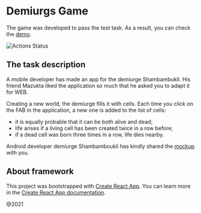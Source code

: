 # Demiurgs Game
The game was developed to pass the test task. As a result, you can check the [demo](https://makewebspace.github.io/demiurgs-game/).

![Actions Status](https://github.com/makewebspace/demiurgs-game/workflows/build-and-deploy/badge.svg)

## The task description
A mobile developer has made an app for the demiurge Shambambukli.
His friend Mazukta liked the application so much that he asked you to adapt it for WEB.
 
Creating a new world, the demiurge fills it with cells. Each time you click on the FAB in the application, a new one is added to the list of cells:

- it is equally probable that it can be both alive and dead;
- life arises if a living cell has been created twice in a row before;
- if a dead cell was born three times in a row, life dies nearby.
 
Android developer demiurge Shambamboukli has kindly shared the [mockup](https://www.figma.com/file/RNGiOtbn0Iiyjt82BwMXWX/%D0%9F%D1%80%D0%B8%D0%BB%D0%BE%D0%B6%D0%B5%D0%BD%D0%B8%D0%B5-%D0%B4%D0%BB%D1%8F-%D0%B4%D0%B5%D0%BC%D0%B8%D1%83%D1%80%D0%B3%D0%B0-%D0%A8%D0%B0%D0%BC%D0%B1%D0%B0%D0%BC%D0%B1%D1%83%D0%BA%D0%BB%D0%B8?node-id=0%3A1) with you.

## About framework
This project was bootstrapped with [Create React App](https://github.com/facebook/create-react-app).
You can learn more in the [Create React App documentation](https://facebook.github.io/create-react-app/docs/getting-started).

@2021
